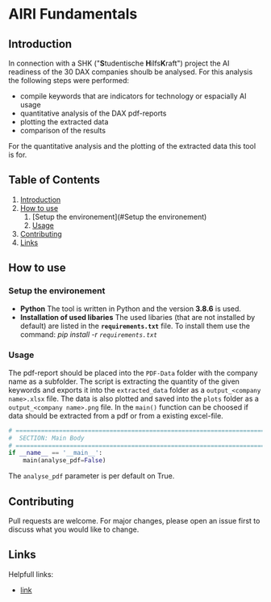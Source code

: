 # AIRI Fundamentals

## Introduction

In connection with a SHK ("**S**tudentische **H**ilfs**K**raft") project the AI readiness of the 30 DAX companies shoulb be analysed. For this analysis the following steps were performed:

* compile keywords that are indicators for technology or espacially AI usage
* quantitative analysis of the DAX pdf-reports
* plotting the extracted data
* comparison of the results

For the quantitative analysis and the plotting of the extracted data this tool is for. 

## Table of Contents

1. [Introduction](#Introdurction)
2. [How to use](#Howtouse)
   1. [Setup the environement](#Setup the environement)
   2. [Usage](#Usage)
3. [Contributing](#Contributing)
4. [Links](#Links)

## How to use

### Setup the environement

* **Python**
  The tool is written in Python and the version **3.8.6** is used.
* **Installation of used libaries**
  The used libaries (that are not installed by default) are listed in the **`requirements.txt`** file.
  To install them use the command: *pip install -r `requirements.txt`*

### Usage

The pdf-report should be placed into the `PDF-Data`  folder with the company name as a subfolder. The script is extracting the quantity of the given keywords and exports it into the `extracted_data` folder as a `output_<company name>.xlsx` file. The data is also plotted and saved into the `plots` folder as a `output_<company name>.png` file. In the `main()` function can be choosed if data should be extracted from a pdf or from a existing excel-file.

```python
# =========================================================================== #
#  SECTION: Main Body
# =========================================================================== #
if __name__ == '__main__':
    main(analyse_pdf=False)
```

The `analyse_pdf` parameter is per default on True. 

## Contributing

Pull requests are welcome. For major changes, please open an issue first to discuss what you would like to change.

## Links

Helpfull links:

* [link](https://letmegooglethat.com/)
